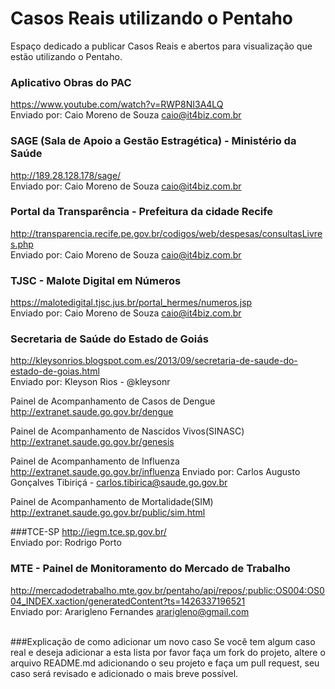 # Casos Reais utilizando o Pentaho
Espaço dedicado a publicar Casos Reais e abertos para visualização que estão utilizando o Pentaho.

### Aplicativo Obras do PAC
https://www.youtube.com/watch?v=RWP8NI3A4LQ<BR>
Enviado por: Caio Moreno de Souza <caio@it4biz.com.br><BR>

### SAGE (Sala de Apoio a Gestão Estragética) - Ministério da Saúde
http://189.28.128.178/sage/<BR>
Enviado por: Caio Moreno de Souza <caio@it4biz.com.br><BR>

### Portal da Transparência - Prefeitura da cidade Recife
http://transparencia.recife.pe.gov.br/codigos/web/despesas/consultasLivres.php<BR>
Enviado por: Caio Moreno de Souza <caio@it4biz.com.br><BR>

### TJSC - Malote Digital em Números
https://malotedigital.tjsc.jus.br/portal_hermes/numeros.jsp<BR>
Enviado por: Caio Moreno de Souza <caio@it4biz.com.br><BR>

### Secretaria de Saúde do Estado de Goiás
http://kleysonrios.blogspot.com.es/2013/09/secretaria-de-saude-do-estado-de-goias.html<BR>
Enviado por: Kleyson Rios - @kleysonr<BR>


Painel de Acompanhamento de Casos de Dengue
http://extranet.saude.go.gov.br/dengue

Painel de Acompanhamento de Nascidos Vivos(SINASC)
http://extranet.saude.go.gov.br/genesis

Painel de Acompanhamento de Influenza
http://extranet.saude.go.gov.br/influenza
Enviado por: Carlos Augusto Gonçalves Tibiriçá - carlos.tibirica@saude.go.gov.br<BR>

Painel de Acompanhamento de Mortalidade(SIM)
http://extranet.saude.go.gov.br/public/sim.html

###TCE-SP
http://iegm.tce.sp.gov.br/<BR>
Enviado por: Rodrigo Porto<BR>

### MTE - Painel de Monitoramento do Mercado de Trabalho
http://mercadodetrabalho.mte.gov.br/pentaho/api/repos/:public:OS004:OS004_INDEX.xaction/generatedContent?ts=1426337196521<BR>
Enviado por: Ararigleno Fernandes <ararigleno@gmail.com><BR><BR>

###Explicação de como adicionar um novo caso
Se você tem algum caso real e deseja adicionar a esta lista por favor faça um fork do projeto, altere o arquivo README.md adicionando o seu projeto e faça um pull request, seu caso será revisado e adicionado o mais breve possível.<BR>
